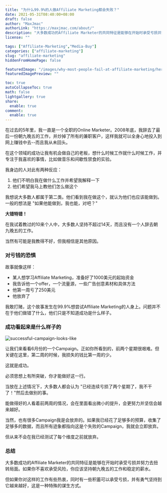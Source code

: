 ```yaml
---
title: "为什么99.9%的人做Affiliate Marketing都会失败？"
date: 2021-05-31T08:40:00+08:00
draft: false
author: "MaxJmac"
authorLink: "https://maxjmac.com/about/"
description: "大多数成功的Affiliate Marketer的共同特征是能够在开始时承受亏损并努力去扭转局面。如果你不喜欢承受风险，你应该坚持朝九晚五的工作和稳定的薪水。"
license: ""

tags: ["Affiliate-Marketing","Media-Buy"]
categories: ["affiliate-marketing"]
slug: "affiliate-marketing"
hiddenFromHomePage: false

featuredImage: "/images/why-most-people-fail-at-affiliate-marketing/hero.png"
featuredImagePreview: ""

toc: true
autoCollapseToc: true
math: false
lightgallery: true
share:
  enable: true
comment:
  enable: true
---
```

在过去的5年里，我一直是一个全职的Online Marketer。2008年底，我辞去了最后一份朝九晚五的工作，并炒掉了所有的兼职客户，这样我就可以全身心地投入到网上赚钱中去--而且我从未回头。

在这个领域的成功让我有机会做自己的老板，想什么时候工作就什么时候工作，并专注于我喜欢的事情，比如做音乐和间歇性禁食的实验。

我身边的人对此有两种反应：

1. 他们不明白我在做什么工作并希望我解释一下
2. 他们希望我马上教他们怎么做这个

我想说大多数人都属于第二类。他们看到我在做这个，就认为他们也应该能做到。一般的想法是 "如果他能做到，我也能，对吧？"

**大错特错！**

在我试着教过的10来个人中，大多数人坚持不超过14天，而且没有一个人辞去朝九晚五的工作。

当然有可能是我教得不好，但我相信是其他原因。

### 对亏钱的恐惧

故事就像这样：

* 某人想学习Affiliate Marketing，准备好了1000美元的起始资金
* 我告诉他一个offer，一个流量源，一些广告创意素材和具体方法
* 他第一周亏了250美元
* 他放弃了

我敢打赌，这个故事发生在99.9%想尝试Affiliate Marketing的人身上。问题并不在于他们做错了什么，他们只是不知道成功是什么样子。

### 成功看起来是什么样子的

![successful-campaign-looks-like](/images/why-most-people-fail-at-affiliate-marketing/successful-campaign-looks-like.png)

让我们来看看6月份的一个Campaign。正如你所看到的，前两个星期很艰难。但关键在这里，第二周的时候，我损失的钱比第一周的少。

这就是成功。

必须思想上有所突破，你才能做好这一行。

当放在上述情况下，大多数人都会认为 "已经连续亏损了两个星期了，我不干了！"然后去做别的事。

能做得好的人看着前两周的情况，会在里面看出微小的提升，会更努力并坚信会越来越好。

当然，也有很多Campaign我是会放弃的。如果我已经花了足够多的预算，收集了足够多的数据，而且所有迹象都指向这是个失败的Campaign，我就会立即放弃。

但从来不会在我已经测试了每个维度之前就放弃。

### 总结

大多数成功的Affiliate Marketer的共同特征是能够在开始时承受亏损并努力去扭转局面。如果你不喜欢承受风险，你应该坚持朝九晚五的工作和稳定的薪水。

但如果你对这样的工作有些热衷，同时有一些积蓄可以承受亏损，并有勇气坚持到它越来越好，这是一种特殊的谋生方式。